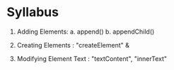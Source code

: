 # Syllabus

1. Adding Elements: 
a. append()
b. appendChild()

2. Creating Elements : "createElement" &

3. Modifying Element Text : "textContent", "innerText"
